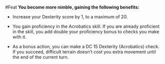 #Feat
**You become more nimble, gaining the following benefits:**

* Increase your Dexterity score by 1, to a maximum of 20.

* You gain proficiency in the Acrobatics skill. If you are already proficient in the skill, you add double your proficiency bonus to checks you make with it.

* As a bonus action, you can make a DC 15 Dexterity (Acrobatics) check. If you succeed, difficult terrain doesn’t cost you extra movement until the end of the current turn.